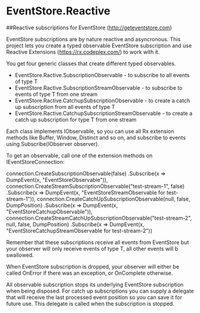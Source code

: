 # EventStore.Reactive

##Reactive subscriptions for EventStore (http://geteventstore.com)

EventStore subscriptions are by nature reactive and asyncronous. This project lets you create a typed observable EventStore subscription and use Reactive Extensions (https://rx.codeplex.com/) to work with it.

You get four generic classes that create different typed observables.
- EventStore.Ractive.SubscriptionObservable<T> - to subscribe to all events of type T
- EventStore.Ractive.SubscriptionStreamObservable<T> - to subscribe to events of type T from one stream
- EventStore.Ractive.CatchupSubscriptionObservable<T> - to create a catch up subscription from all events of type T
- EventStore.Ractive.CatchupSubscriptionStreamObservable<T> - to create a catch up subscription for type T from one stream

Each class implements IObservable<T>, so you can use all Rx extension methods like Buffer, Window, Distinct and so on, and subscribe to events using Subscribe(IObserver observer).

To get an observable, call one of the extension methods on IEventStoreConnection:

connection.CreateSubscriptionObservable<TestEvent>(false)
	.Subscribe(x => DumpEvent(x, "EventStoreObservable")),
connection.CreateStreamSubscriptionObservable<TestEvent>("test-stream-1", false)
    .Subscribe(x => DumpEvent(x, "EventStoreStreamObservable for test-stream-1")),
connection.CreateCatchUpSubscriptionObservable<TestEvent>(null, false, DumpPosition)
    .Subscribe(x => DumpEvent(x, "EventStoreCatchupObservable")),
connection.CreateStreamCatchUpSubscriptionObservable<TestEvent>("test-stream-2", null, false, DumpPosition)
    .Subscribe(x => DumpEvent(x, "EventStoreCatchupStreamObservable for test-stream-2"))

Remember that these subscriptions receive all events from EventStore but your observer will only receive events of type T, all other events will b swallowed.

When EventStore subscription is dropped, your observer will either be called OnError if there was an exception, or OnComplete otherwise.

All observable subscription stops its underlying EventStore subscription when being disposed. For catch up subscriptions you can supply a delegate that will receive the last processed event position so you can save it for future use. This delegate is called when the subscription is stopped.

